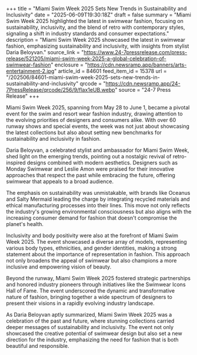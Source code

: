 +++
title = "Miami Swim Week 2025 Sets New Trends in Sustainability and Inclusivity"
date = "2025-06-09T19:30:18Z"
draft = false
summary = "Miami Swim Week 2025 highlighted the latest in swimwear fashion, focusing on sustainability, inclusivity, and the blend of retro with contemporary styles, signaling a shift in industry standards and consumer expectations."
description = "Miami Swim Week 2025 showcased the latest in swimwear fashion, emphasizing sustainability and inclusivity, with insights from stylist Daria Beloyvan."
source_link = "https://www.24-7pressrelease.com/press-release/521205/miami-swim-week-2025-a-global-celebration-of-swimwear-fashion"
enclosure = "https://cdn.newsramp.app/banners/arts-entertainment-2.jpg"
article_id = 84601
feed_item_id = 15378
url = "/202506/84601-miami-swim-week-2025-sets-new-trends-in-sustainability-and-inclusivity"
qrcode = "https://cdn.newsramp.app/24-7PressRelease/qrcode/256/9/flax1eUB.webp"
source = "24-7 Press Release"
+++

<p>Miami Swim Week 2025, spanning from May 28 to June 1, became a pivotal event for the swim and resort wear fashion industry, drawing attention to the evolving priorities of designers and consumers alike. With over 60 runway shows and special events, the week was not just about showcasing the latest collections but also about setting new benchmarks for sustainability and inclusivity in fashion.</p><p>Daria Beloyvan, a celebrated stylist and ambassador for Miami Swim Week, shed light on the emerging trends, pointing out a nostalgic revival of retro-inspired designs combined with modern aesthetics. Designers such as Monday Swimwear and Leslie Amon were praised for their innovative approaches that respect the past while embracing the future, offering swimwear that appeals to a broad audience.</p><p>The emphasis on sustainability was unmistakable, with brands like Oceanus and Salty Mermaid leading the charge by integrating recycled materials and ethical manufacturing processes into their lines. This move not only reflects the industry's growing environmental consciousness but also aligns with the increasing consumer demand for fashion that doesn't compromise the planet's health.</p><p>Inclusivity and body positivity were also at the forefront of Miami Swim Week 2025. The event showcased a diverse array of models, representing various body types, ethnicities, and gender identities, making a strong statement about the importance of representation in fashion. This approach not only broadens the appeal of swimwear but also champions a more inclusive and empowering vision of beauty.</p><p>Beyond the runway, Miami Swim Week 2025 fostered strategic partnerships and honored industry pioneers through initiatives like the Swimwear Icons Hall of Fame. The event underscored the dynamic and transformative nature of fashion, bringing together a wide spectrum of designers to present their visions in a rapidly evolving industry landscape.</p><p>As Daria Beloyvan aptly summarized, Miami Swim Week 2025 was a celebration of the past and future, where stunning collections carried deeper messages of sustainability and inclusivity. The event not only showcased the creative potential of swimwear design but also set a new direction for the industry, emphasizing the need for fashion that is both beautiful and responsible.</p>